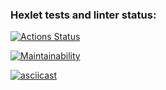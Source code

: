 ### Hexlet tests and linter status:
[![Actions Status](https://github.com/SovaPolosataya/java-project-61/actions/workflows/hexlet-check.yml/badge.svg)](https://github.com/SovaPolosataya/java-project-61/actions)

[![Maintainability](https://api.codeclimate.com/v1/badges/2c94789c8579297af20b/maintainability)](https://codeclimate.com/github/SovaPolosataya/java-project-61/maintainability)

[![asciicast](https://asciinema.org/a/619628.svg)](https://asciinema.org/a/619628)
